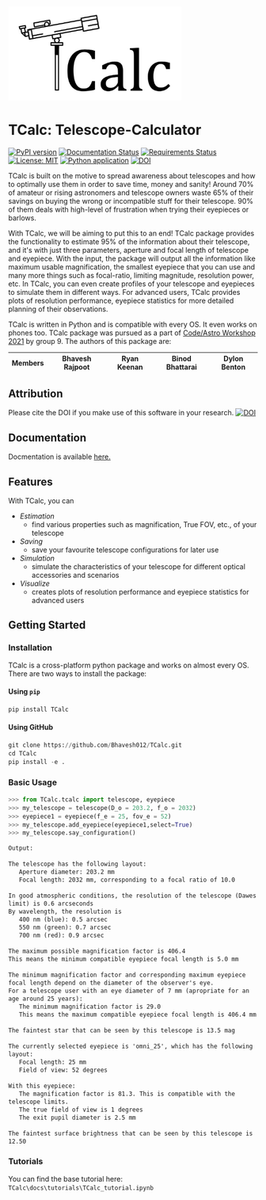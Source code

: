 <!-- ![TCalc Logo](TCalc2.png|width=100) -->
<img src="TCalc2.png" width="350">

# TCalc: Telescope-Calculator

[![PyPI version](https://badge.fury.io/py/TCalc.svg)](https://badge.fury.io/py/TCalc)
[![Documentation Status](https://readthedocs.org/projects/tcalc/badge/?version=latest)](https://tcalc.readthedocs.io/en/latest/README.html)
[![Requirements Status](https://requires.io/github/Bhavesh012/TCalc/requirements.svg?branch=main)](https://requires.io/github/Bhavesh012/TCalc/requirements/?branch=main)
[![License: MIT](https://img.shields.io/badge/License-MIT-brightgreen.svg)](https://opensource.org/licenses/MIT)
[![Python application](https://github.com/Bhavesh012/TCalc/actions/workflows/python-app.yml/badge.svg)](https://github.com/Bhavesh012/TCalc/actions/workflows/python-app.yml)
[![DOI](https://zenodo.org/badge/DOI/10.5281/zenodo.5035311.svg)](https://doi.org/10.5281/zenodo.5035311)
<!-- add badges from pypistats, travis.ci, coveralls.io -->

TCalc is built on the motive to spread awareness about telescopes and how to optimally use them in order to save time, money and sanity! Around 70% of amateur or rising astronomers and telescope owners waste 65% of their savings on buying the wrong or incompatible stuff for their telescope. 90% of them deals with high-level of frustration when trying their eyepieces or barlows.

With TCalc, we will be aiming to put this to an end! TCalc package provides the functionality to estimate 95% of the information about their telescope, and it's with just three parameters, aperture and focal length of telescope and eyepiece. With the input, the package will output all the information like maximum usable magnification, the smallest eyepiece that you can use and many more things such as focal-ratio, limiting magnitude, resolution power, etc. In TCalc, you can even create profiles of your telescope and eyepieces to simulate them in different ways. For advanced users, TCalc provides plots of resolution performance, eyepiece statistics for more detailed planning of their observations.

TCalc is written in Python and is compatible with every OS. It even works on phones too. TCalc package was pursued as a part of [Code/Astro Workshop 2021](https://semaphorep.github.io/codeastro/) by group 9. The authors of this package are: 


|Members|Bhavesh Rajpoot|Ryan Keenan|Binod Bhattarai|Dylon Benton|
|-----|-----|----|----|-----|

## Attribution

Please cite the DOI if you make use of this software in your research.
[![DOI](https://zenodo.org/badge/DOI/10.5281/zenodo.5035311.svg)](https://doi.org/10.5281/zenodo.5035311)

## Documentation

Docmentation is available [here.](https://tcalc.readthedocs.io/en/latest/?badge=latest) <!-- (http://radvel.readthedocs.io/) -->

## Features

With TCalc, you can

- *Estimation*
  - find various properties such as magnification, True FOV, etc., of your telescope
- *Saving*
  - save your favourite telescope configurations for later use
- *Simulation*
  - simulate the characteristics of your telescope for different optical accessories and scenarios 
- *Visualize*
  - creates plots of resolution performance and eyepiece statistics for advanced users
 

## Getting Started

### Installation

TCalc is a cross-platform python package and works on almost every OS. There are two ways to install the package:

#### Using `pip`

```python
pip install TCalc
```

#### Using GitHub

```python
git clone https://github.com/Bhavesh012/TCalc.git
cd TCalc
pip install -e .
```

### Basic Usage

```python
>>> from TCalc.tcalc import telescope, eyepiece
>>> my_telescope = telescope(D_o = 203.2, f_o = 2032)
>>> eyepiece1 = eyepiece(f_e = 25, fov_e = 52)
>>> my_telescope.add_eyepiece(eyepiece1,select=True)
>>> my_telescope.say_configuration()
```

```
Output:

The telescope has the following layout:
   Aperture diameter: 203.2 mm
   Focal length: 2032 mm, corresponding to a focal ratio of 10.0

In good atmospheric conditions, the resolution of the telescope (Dawes limit) is 0.6 arcseconds
By wavelength, the resolution is
   400 nm (blue): 0.5 arcsec
   550 nm (green): 0.7 arcsec
   700 nm (red): 0.9 arcsec

The maximum possible magnification factor is 406.4
This means the minimum compatible eyepiece focal length is 5.0 mm

The minimum magnification factor and corresponding maximum eyepiece focal length depend on the diameter of the observer's eye.
For a telescope user with an eye diameter of 7 mm (apropriate for an age around 25 years):
   The minimum magnification factor is 29.0
   This means the maximum compatible eyepiece focal length is 406.4 mm

The faintest star that can be seen by this telescope is 13.5 mag

The currently selected eyepiece is 'omni_25', which has the following layout:
   Focal length: 25 mm
   Field of view: 52 degrees

With this eyepiece:
   The magnification factor is 81.3. This is compatible with the telescope limits.
   The true field of view is 1 degrees
   The exit pupil diameter is 2.5 mm

The faintest surface brightness that can be seen by this telescope is 12.50
```

### Tutorials

You can find the base tutorial here: `TCalc\docs\tutorials\TCalc_tutorial.ipynb`
